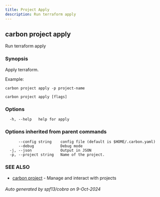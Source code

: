 ```yaml
---
title: Project Apply
description: Run terraform apply
---
```


## carbon project apply

Run terraform apply

### Synopsis

Apply terraform.

Example:

	carbon project apply -p project-name



```
carbon project apply [flags]
```

### Options

```
  -h, --help   help for apply
```

### Options inherited from parent commands

```
      --config string    config file (default is $HOME/.carbon.yaml)
      --debug            Debug mode
  -j, --json             Output in JSON
  -p, --project string   Name of the project.
```

### SEE ALSO

* [carbon project](carbon_project.md)	 - Manage and interact with projects

###### Auto generated by spf13/cobra on 9-Oct-2024
